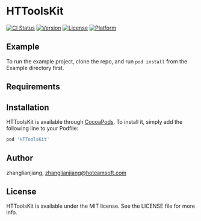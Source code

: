 # HTToolsKit

[![CI Status](https://img.shields.io/travis/zhanglianjiang/HTToolsKit.svg?style=flat)](https://travis-ci.org/zhanglianjiang/HTToolsKit)
[![Version](https://img.shields.io/cocoapods/v/HTToolsKit.svg?style=flat)](https://cocoapods.org/pods/HTToolsKit)
[![License](https://img.shields.io/cocoapods/l/HTToolsKit.svg?style=flat)](https://cocoapods.org/pods/HTToolsKit)
[![Platform](https://img.shields.io/cocoapods/p/HTToolsKit.svg?style=flat)](https://cocoapods.org/pods/HTToolsKit)

## Example

To run the example project, clone the repo, and run `pod install` from the Example directory first.

## Requirements

## Installation

HTToolsKit is available through [CocoaPods](https://cocoapods.org). To install
it, simply add the following line to your Podfile:

```ruby
pod 'HTToolsKit'
```

## Author

zhanglianjiang, zhanglianjiang@hoteamsoft.com

## License

HTToolsKit is available under the MIT license. See the LICENSE file for more info.
